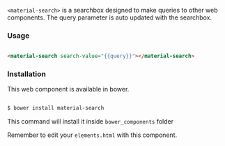 `<material-search>` is a searchbox designed to make queries to other web components.
The query parameter is auto updated with the searchbox.

### Usage

```html

<material-search search-value="{{query}}"></material-search>

```

### Installation

This web component is available in bower. 

```bash

$ bower install material-search

```

This command will install it inside `bower_components` folder

Remember to edit your `elements.html` with this component.